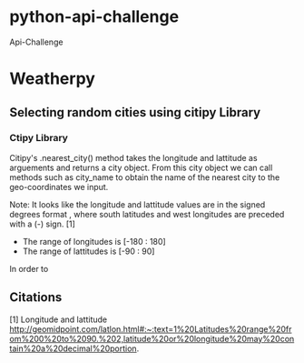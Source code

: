 # python-api-challenge
Api-Challenge

# Weatherpy

## Selecting random cities using citipy Library

### Ctipy Library

Citipy's .nearest_city() method takes the longitude and lattitude as arguements and returns a city object. From this city object we can call methods such as city_name to obtain the name of the nearest city to the geo-coordinates we input.

Note: It looks like the longitude and lattitude values are in the signed degrees format , where south latitudes and west longitudes are preceded with a (-) sign. [1]
* The range of longitudes is [-180 : 180]
* The range of lattitudes is [-90 : 90]

In order to 



















## Citations

[1] Longitude and lattitude http://geomidpoint.com/latlon.html#:~:text=1%20Latitudes%20range%20from%200%20to%2090.%202,latitude%20or%20longitude%20may%20contain%20a%20decimal%20portion.
